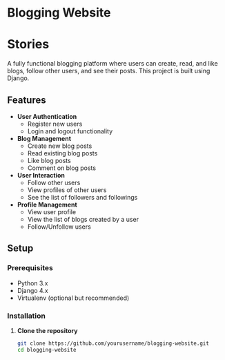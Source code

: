 # Blogging Website
# Stories

A fully functional blogging platform where users can create, read, and like blogs, follow other users, and see their posts. This project is built using Django.

## Features

- **User Authentication**
  - Register new users
  - Login and logout functionality
- **Blog Management**
  - Create new blog posts
  - Read existing blog posts
  - Like blog posts
  - Comment on blog posts
- **User Interaction**
  - Follow other users
  - View profiles of other users
  - See the list of followers and followings
- **Profile Management**
  - View user profile
  - View the list of blogs created by a user
  - Follow/Unfollow users

## Setup

### Prerequisites

- Python 3.x
- Django 4.x
- Virtualenv (optional but recommended)

### Installation

1. **Clone the repository**
   ```sh
   git clone https://github.com/yourusername/blogging-website.git
   cd blogging-website
